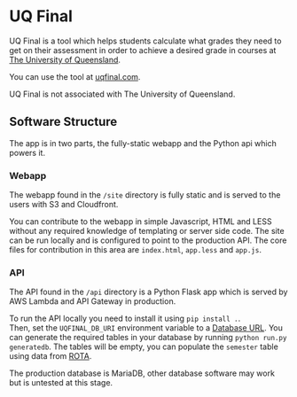 # UQ Final #

UQ Final is a tool which helps students calculate what grades they need to get on their assessment in order to achieve a desired grade in courses at [The University of Queensland](http://www.uq.edu.au/).

You can use the tool at [uqfinal.com](https://uqfinal.com).

UQ Final is not associated with The University of Queensland.

## Software Structure ##
The app is in two parts, the fully-static webapp and the Python api which powers it.

### Webapp ###
The webapp found in the `/site` directory is fully static and is served to the users with S3 and Cloudfront.

You can contribute to the webapp in simple Javascript, HTML and LESS without any required knowledge of templating or server side code.
The site can be run locally and is configured to point to the production API.
The core files for contribution in this area are `index.html`, `app.less` and `app.js`.

### API ###
The API found in the `/api` directory is a Python Flask app which is served by AWS Lambda and API Gateway in production.

To run the API locally you need to install it using `pip install .`.
<br />Then, set the `UQFINAL_DB_URI` environment variable to a [Database URL](http://docs.sqlalchemy.org/en/latest/core/engines.html#database-urls).
You can generate the required tables in your database by running `python run.py generatedb`. The tables will be empty, you can populate the `semester` table using data from [ROTA](http://rota.eait.uq.edu.au/semesters.json).

The production database is MariaDB, other database software may work but is untested at this stage.
